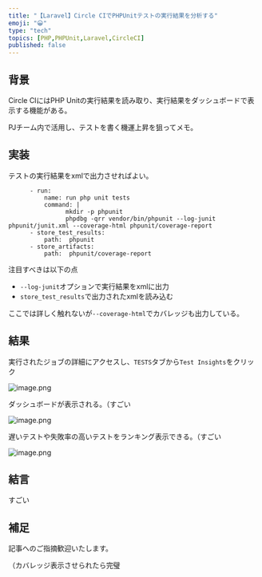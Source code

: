 ```yaml
---
title: "【Laravel】Circle CIでPHPUnitテストの実行結果を分析する"
emoji: "😀"
type: "tech"
topics: [PHP,PHPUnit,Laravel,CircleCI]
published: false
---
```

## 背景

Circle CIにはPHP Unitの実行結果を読み取り、実行結果をダッシュボードで表示する機能がある。

PJチーム内で活用し、テストを書く機運上昇を狙ってメモ。

## 実装

テストの実行結果をxmlで出力させればよい。

```yaml:.circleci/config.yml（抜粋）
      - run:
          name: run php unit tests
          command: |
                mkdir -p phpunit
                phpdbg -qrr vendor/bin/phpunit --log-junit phpunit/junit.xml --coverage-html phpunit/coverage-report
      - store_test_results:
          path:  phpunit
      - store_artifacts:
          path:  phpunit/coverage-report
```

注目すべきは以下の点

- `--log-junit`オプションで実行結果をxmlに出力
- `store_test_results`で出力されたxmlを読み込む

ここでは詳しく触れないが`--coverage-html`でカバレッジも出力している。

## 結果

実行されたジョブの詳細にアクセスし、`TESTS`タブから`Test Insights`をクリック

![image.png](https://qiita-image-store.s3.ap-northeast-1.amazonaws.com/0/290859/8d234510-222b-e8f5-246e-a233ae5efe77.png)

ダッシュボードが表示される。（すごい

![image.png](https://qiita-image-store.s3.ap-northeast-1.amazonaws.com/0/290859/911ed85f-e376-d50a-86f0-ad22ea35d64e.png)

遅いテストや失敗率の高いテストをランキング表示できる。（すごい

![image.png](https://qiita-image-store.s3.ap-northeast-1.amazonaws.com/0/290859/6ce5a2bb-dac5-1572-090d-7a8bc33fec30.png)

## 結言

すごい

## 補足

記事へのご指摘歓迎いたします。

（カバレッジ表示させられたら完璧

